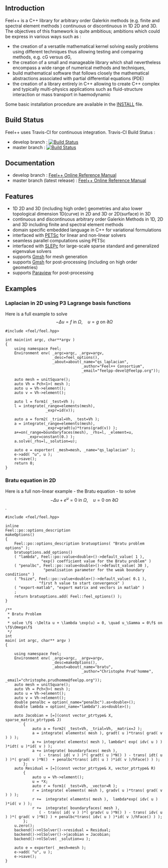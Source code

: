 ## Introduction

Feel++ is a C++ library for arbitrary order Galerkin methods (e.g. finite and spectral element methods ) continuous or discontinuous in 1D 2D and 3D. The objectives of this framework is quite ambitious; ambitions which could be express in various ways such as :

  - the creation of a versatile mathematical kernel solving easily problems using different techniques thus allowing testing and comparing methods, e.g. cG versus dG,
  - the creation of a small and manageable library which shall nevertheless encompass a wide range of numerical methods and techniques,
  - build mathematical software that follows closely the mathematical abstractions associated with partial differential equations (PDE)
  - the creation of a library entirely in C++ allowing to create C++ complex and typically multi-physics applications such as fluid-structure interaction or mass transport in haemodynamic


Some basic installation procedure are available in the [INSTALL](INSTALL.md) file.

## Build Status

Feel++ uses Travis-CI for continuous integration.
Travis-CI Build Status :

  - develop branch : [![Build Status](https://travis-ci.org/feelpp/feelpp.svg?branch=develop)](https://travis-ci.org/feelpp/feelpp)
  - master branch : [![Build Status](https://travis-ci.org/feelpp/feelpp.svg?branch=master)](https://travis-ci.org/feelpp/feelpp)

## Documentation

  - develop branch : [Feel++ Online Reference Manual](http://feelpp.github.io/feelpp/develop)
  - master branch (latest release) : [Feel++ Online Reference Manual](http://feelpp.github.io/feelpp/master)

## Features

  - 1D 2D and 3D (including high order) geometries and also lower topological dimension 1D(curve) in 2D and 3D or 2D(surface) in 3D
  - continuous and discontinuous arbitrary order Galerkin Methods in 1D, 2D and 3D including finite and spectral element methods
  - domain specific embedded language in C++ for variational formulations
  - interfaced with [PETSc](http://www.mcs.anl.gov/petsc/) for linear and non-linear solvers
  - seamless parallel computations using PETSc
  - interfaced with [SLEPc](http://www.grycap.upv.es/slepc/) for large-scale sparse standard and generalized eigenvalue  solvers
  - supports [Gmsh](http://www.geuz.org/gmsh) for mesh generation
  - supports [Gmsh](http://www.geuz.org/gmsh) for post-processing (including on high order geometries)
  - supports [Paraview](http://www.paraview.org) for post-processing


## Examples

### Laplacian in 2D using P3 Lagrange basis functions

Here is a full example to solve
$$-\Delta u = f \mbox{ in } \Omega,\quad u=g \mbox{ on } \partial \Omega$$

```
#include <feel/feel.hpp>

int main(int argc, char**argv )
{
    using namespace Feel;
	Environment env( _argc=argc, _argv=argv,
                     _desc=feel_options(),
                     _about=about(_name="qs_laplacian",
                                  _author="Feel++ Consortium",
                                  _email="feelpp-devel@feelpp.org"));

    auto mesh = unitSquare();
    auto Vh = Pch<1>( mesh );
    auto u = Vh->element();
    auto v = Vh->element();

    auto l = form1( _test=Vh );
    l = integrate(_range=elements(mesh),
                  _expr=id(v));

    auto a = form2( _trial=Vh, _test=Vh );
    a = integrate(_range=elements(mesh),
                  _expr=gradt(u)*trans(grad(v)) );
    a+=on(_range=boundaryfaces(mesh), _rhs=l, _element=u,
          _expr=constant(0.) );
    a.solve(_rhs=l,_solution=u);

    auto e = exporter( _mesh=mesh, _name="qs_laplacian" );
    e->add( "u", u );
    e->save();
    return 0;
}
```


### Bratu equation in 2D

Here is a full non-linear example - the Bratu equation - to solve
$$-\Delta u + e^u = 0 \mbox{ in } \Omega,\quad u=0 \mbox{ on } \partial \Omega$$.

```
#include <feel/feel.hpp>

inline
Feel::po::options_description
makeOptions()
{
    Feel::po::options_description bratuoptions( "Bratu problem options" );
    bratuoptions.add_options()
    ( "lambda", Feel::po::value<double>()->default_value( 1 ),
                "exp() coefficient value for the Bratu problem" )
    ( "penalbc", Feel::po::value<double>()->default_value( 30 ),
                 "penalisation parameter for the weak boundary conditions" )
    ( "hsize", Feel::po::value<double>()->default_value( 0.1 ),
               "first h value to start convergence" )
    ( "export-matlab", "export matrix and vectors in matlab" )
    ;
    return bratuoptions.add( Feel::feel_options() );
}

/**
 * Bratu Problem
 *
 * solve \f$ -\Delta u + \lambda \exp(u) = 0, \quad u_\Gamma = 0\f$ on \f$\Omega\f$
 */
int
main( int argc, char** argv )
{

    using namespace Feel;
	Environment env( _argc=argc, _argv=argv,
                     _desc=makeOptions(),
                     _about=about(_name="bratu",
                                  _author="Christophe Prud'homme",
                                  _email="christophe.prudhomme@feelpp.org"));
    auto mesh = unitSquare();
    auto Vh = Pch<3>( mesh );
    auto u = Vh->element();
    auto v = Vh->element();
    double penalbc = option(_name="penalbc").as<double>();
    double lambda = option(_name="lambda").as<double>();

    auto Jacobian = [=](const vector_ptrtype& X, sparse_matrix_ptrtype& J)
        {
            auto a = form2( _test=Vh, _trial=Vh, _matrix=J );
            a = integrate( elements( mesh ), gradt( u )*trans( grad( v ) ) );
            a += integrate( elements( mesh ), lambda*( exp( idv( u ) ) )*idt( u )*id( v ) );
            a += integrate( boundaryfaces( mesh ),
               ( - trans( id( v ) )*( gradt( u )*N() ) - trans( idt( u ) )*( grad( v )*N()  + penalbc*trans( idt( u ) )*id( v )/hFace() ) );
        };
    auto Residual = [=](const vector_ptrtype& X, vector_ptrtype& R)
        {
            auto u = Vh->element();
            u = *X;
            auto r = form1( _test=Vh, _vector=R );
            r = integrate( elements( mesh ), gradv( u )*trans( grad( v ) ) );
            r +=  integrate( elements( mesh ),  lambda*exp( idv( u ) )*id( v ) );
            r +=  integrate( boundaryfaces( mesh ),
               ( - trans( id( v ) )*( gradv( u )*N() ) - trans( idv( u ) )*( grad( v )*N() ) + penalbc*trans( idv( u ) )*id( v )/hFace() ) );
        };
    u.zero();
    backend()->nlSolver()->residual = Residual;
    backend()->nlSolver()->jacobian = Jacobian;
    backend()->nlSolve( _solution=u );

    auto e = exporter( _mesh=mesh );
    e->add( "u", u );
    e->save();
}
```

